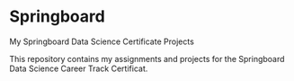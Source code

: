 # Springboard
My Springboard Data Science Certificate Projects

This repository contains my assignments and projects for the Springboard Data Science Career Track Certificat.
